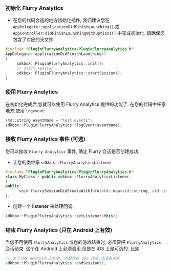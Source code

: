 ### 初始化 Flurry Analytics
* 在您的代码合适的地方初始化插件, 我们建议您在 `AppDelegate::applicationDidFinishLaunching()` 或 `AppController:didFinishLaunchingWithOptions()` 中完成初始化. 请确保您包含了对应的头文件:
```cpp
#include "PluginFlurryAnalytics/PluginFlurryAnalytics.h"
AppDelegate::applicationDidFinishLaunching()
{
     sdkbox::PluginFlurryAnalytics::init();
     // start session
     sdkbox::PluginFlurryAnalytics::startSession();
}
```

### 使用 Flurry Analytics
在初始化完成后,您就可以使用 Flurry Analytics 提供的功能了. 在您的代码中任意地方,使用 `logevent`:
```cpp
std::string eventName = "test event1";
sdkbox::PluginFlurryAnalytics::logEvent(eventName);
```

### 接收 Flurry Analytics 事件 (可选)
您可以接收 `Flurry Analytics` 事件, 确定 Flurry 会话是否创建成功.

* 让您的类继承 `sdkbox::FlurryAnalyticsListener`
```cpp
#include "PluginFlurryAnalytics/PluginFlurryAnalytics.h"
class MyClass : public sdkbox::FlurryAnalyticsListener
{
public:
      void flurrySessionDidCreateWithInfo(std::map<std::string, std::string>& info);
};
```

* 创建一个 __listener__ 来处理回调:
```cpp
sdkbox::PluginFlurryAnalytics::setListener(this);
```

### 结束 Flurry Analytics (只在 Android 上有效)
当您不再使用 `FlurryAnalytics` 或您的游戏结束时, 必须要把 `FlurryAnalytics` 会话结束. 这个在 Android 上必须调用,但是在 iOS 上是可选的. 比如:
```cpp
// 这个只在 android 上有效, 但是您在 iOS 调用,也没有关系
sdkbox::PluginFlurryAnalytics::endSession();
```
